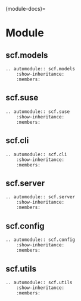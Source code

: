 (module-docs)=
# Module

## scf.models

```{eval-rst}                                                                         
.. automodule:: scf.models
    :show-inheritance:                                                                
    :members:                                                                         
```

## scf.suse

```{eval-rst}                                                                         
.. automodule:: scf.suse
    :show-inheritance:                                                                
    :members:                                                                         
```

## scf.cli

```{eval-rst}                                                                         
.. automodule:: scf.cli
    :show-inheritance:                                                                
    :members:                                                                         
```

## scf.server

```{eval-rst}                                                                         
.. automodule:: scf.server
    :show-inheritance:                                                                
    :members:                                                                         
```

## scf.config

```{eval-rst}                                                                         
.. automodule:: scf.config
    :show-inheritance:                                                                
    :members:                                                                         
```

## scf.utils

```{eval-rst}                                                                         
.. automodule:: scf.utils
    :show-inheritance:                                                                
    :members:                                                                         
```

